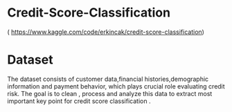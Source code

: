 # Credit-Score-Classification 
( https://www.kaggle.com/code/erkincak/credit-score-classification)

# Dataset
The dataset consists of customer data,financial histories,demographic information and payment behavior, which plays crucial role evaluating credit risk. The goal is to clean , process and analyze this data to extract most important key point for credit score classification .

